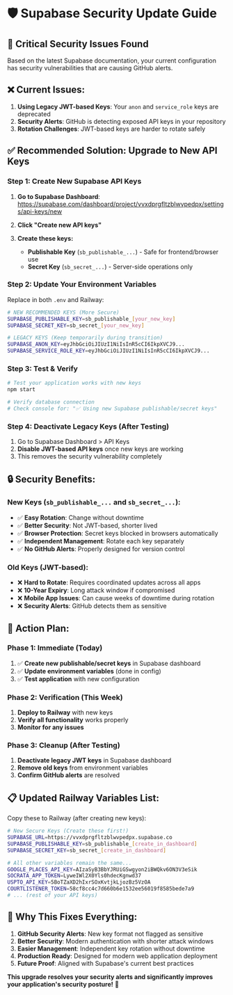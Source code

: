 # 🛡️ Supabase Security Update Guide

## 🚨 Critical Security Issues Found

Based on the latest Supabase documentation, your current configuration has security vulnerabilities that are causing GitHub alerts.

## ❌ Current Issues:

1. **Using Legacy JWT-based Keys**: Your `anon` and `service_role` keys are deprecated
2. **Security Alerts**: GitHub is detecting exposed API keys in your repository
3. **Rotation Challenges**: JWT-based keys are harder to rotate safely

## ✅ Recommended Solution: Upgrade to New API Keys

### **Step 1: Create New Supabase API Keys**

1. **Go to Supabase Dashboard**: https://supabase.com/dashboard/project/vvxdprgfltzblwvpedpx/settings/api-keys/new

2. **Click "Create new API keys"**

3. **Create these keys:**
   - **Publishable Key** (`sb_publishable_...`) - Safe for frontend/browser use
   - **Secret Key** (`sb_secret_...`) - Server-side operations only

### **Step 2: Update Your Environment Variables**

Replace in both `.env` and Railway:

```bash
# NEW RECOMMENDED KEYS (More Secure)
SUPABASE_PUBLISHABLE_KEY=sb_publishable_[your_new_key]
SUPABASE_SECRET_KEY=sb_secret_[your_new_key]

# LEGACY KEYS (Keep temporarily during transition)
SUPABASE_ANON_KEY=eyJhbGciOiJIUzI1NiIsInR5cCI6IkpXVCJ9...
SUPABASE_SERVICE_ROLE_KEY=eyJhbGciOiJIUzI1NiIsInR5cCI6IkpXVCJ9...
```

### **Step 3: Test & Verify**

```bash
# Test your application works with new keys
npm start

# Verify database connection
# Check console for: "✅ Using new Supabase publishable/secret keys"
```

### **Step 4: Deactivate Legacy Keys (After Testing)**

1. Go to Supabase Dashboard > API Keys
2. **Disable JWT-based API keys** once new keys are working
3. This removes the security vulnerability completely

## 🔒 Security Benefits:

### **New Keys (`sb_publishable_...` and `sb_secret_...`):**
- ✅ **Easy Rotation**: Change without downtime
- ✅ **Better Security**: Not JWT-based, shorter lived
- ✅ **Browser Protection**: Secret keys blocked in browsers automatically
- ✅ **Independent Management**: Rotate each key separately
- ✅ **No GitHub Alerts**: Properly designed for version control

### **Old Keys (JWT-based):**
- ❌ **Hard to Rotate**: Requires coordinated updates across all apps
- ❌ **10-Year Expiry**: Long attack window if compromised
- ❌ **Mobile App Issues**: Can cause weeks of downtime during rotation
- ❌ **Security Alerts**: GitHub detects them as sensitive

## 🎯 Action Plan:

### **Phase 1: Immediate (Today)**
1. ✅ **Create new publishable/secret keys** in Supabase dashboard
2. ✅ **Update environment variables** (done in config)
3. ✅ **Test application** with new configuration

### **Phase 2: Verification (This Week)**
1. **Deploy to Railway** with new keys
2. **Verify all functionality** works properly
3. **Monitor for any issues**

### **Phase 3: Cleanup (After Testing)**
1. **Deactivate legacy JWT keys** in Supabase dashboard
2. **Remove old keys** from environment variables
3. **Confirm GitHub alerts** are resolved

## 📋 Updated Railway Variables List:

Copy these to Railway (after creating new keys):

```bash
# New Secure Keys (Create these first!)
SUPABASE_URL=https://vvxdprgfltzblwvpedpx.supabase.co
SUPABASE_PUBLISHABLE_KEY=sb_publishable_[create_in_dashboard]
SUPABASE_SECRET_KEY=sb_secret_[create_in_dashboard]

# All other variables remain the same...
GOOGLE_PLACES_API_KEY=AIzaSyB3BbYJRUiGSwgyon2iBWQkv6ON3V3eSik
SOCRATA_APP_TOKEN=LyweIWl2X0Yls0hdecKgnwd37
USPTO_API_KEY=5BoTZaXD2hIxrSOxKvtjkLjozBz5VzOA
COURTLISTENER_TOKEN=58cf8cc4c7d660b6e1532ee56019f8585bede7a9
# ... (rest of your API keys)
```

## 🚀 Why This Fixes Everything:

1. **GitHub Security Alerts**: New key format not flagged as sensitive
2. **Better Security**: Modern authentication with shorter attack windows  
3. **Easier Management**: Independent key rotation without downtime
4. **Production Ready**: Designed for modern web application deployment
5. **Future Proof**: Aligned with Supabase's current best practices

**This upgrade resolves your security alerts and significantly improves your application's security posture!** 🎯
